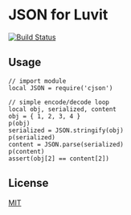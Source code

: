 JSON for Luvit
=====

[![Build Status](https://secure.travis-ci.org/luvit/json.png)](http://travis-ci.org/luvit/json)

Usage
-----

    // import module
    local JSON = require('cjson')

    // simple encode/decode loop
    local obj, serialized, content
    obj = { 1, 2, 3, 4 }
    p(obj)
    serialized = JSON.stringify(obj)
    p(serialized)
    content = JSON.parse(serialized)
    p(content)
    assert(obj[2] == content[2])

License
-------

[MIT](cjson/license.txt)
